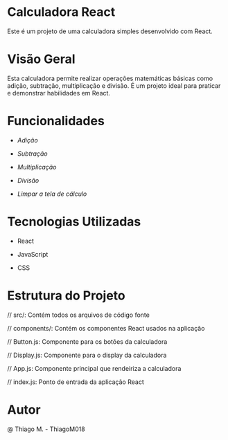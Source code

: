 # Calculadora React
Este é um projeto de uma calculadora simples desenvolvido com React.

# Visão Geral
Esta calculadora permite realizar operações matemáticas básicas como adição, subtração, multiplicação e divisão. É um projeto ideal para praticar e demonstrar habilidades em React.

# Funcionalidades

* _Adição_

* _Subtração_

*  _Multiplicação_

*  _Divisão_

*  _Limpar a tela de cálculo_

# Tecnologias Utilizadas

* React

* JavaScript

* CSS

# Estrutura do Projeto

// src/: Contém todos os arquivos de código fonte

// components/: Contém os componentes React usados na aplicação

// Button.js: Componente para os botões da calculadora

// Display.js: Componente para o display da calculadora

// App.js: Componente principal que rendeiriza a calculadora

// index.js: Ponto de entrada da aplicação React

# Autor

@ Thiago M. - ThiagoM018
